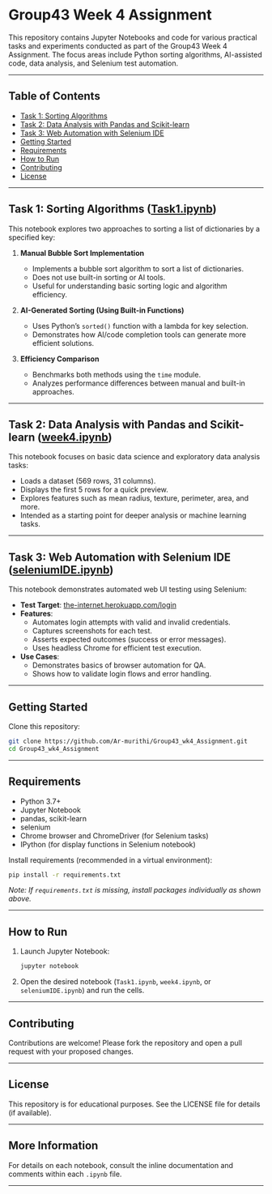 # Group43 Week 4 Assignment

This repository contains Jupyter Notebooks and code for various practical tasks and experiments conducted as part of the Group43 Week 4 Assignment. The focus areas include Python sorting algorithms, AI-assisted code, data analysis, and Selenium test automation.

---

## Table of Contents

- [Task 1: Sorting Algorithms](#task-1-sorting-algorithms)
- [Task 2: Data Analysis with Pandas and Scikit-learn](#task-2-data-analysis-with-pandas-and-scikit-learn)
- [Task 3: Web Automation with Selenium IDE](#task-3-web-automation-with-selenium-ide)
- [Getting Started](#getting-started)
- [Requirements](#requirements)
- [How to Run](#how-to-run)
- [Contributing](#contributing)
- [License](#license)

---

## Task 1: Sorting Algorithms ([Task1.ipynb](Task1.ipynb))

This notebook explores two approaches to sorting a list of dictionaries by a specified key:

1. **Manual Bubble Sort Implementation**  
   - Implements a bubble sort algorithm to sort a list of dictionaries.
   - Does not use built-in sorting or AI tools.
   - Useful for understanding basic sorting logic and algorithm efficiency.

2. **AI-Generated Sorting (Using Built-in Functions)**  
   - Uses Python’s `sorted()` function with a lambda for key selection.
   - Demonstrates how AI/code completion tools can generate more efficient solutions.

3. **Efficiency Comparison**  
   - Benchmarks both methods using the `time` module.
   - Analyzes performance differences between manual and built-in approaches.

---

## Task 2: Data Analysis with Pandas and Scikit-learn ([week4.ipynb](week4.ipynb))

This notebook focuses on basic data science and exploratory data analysis tasks:

- Loads a dataset (569 rows, 31 columns).
- Displays the first 5 rows for a quick preview.
- Explores features such as mean radius, texture, perimeter, area, and more.
- Intended as a starting point for deeper analysis or machine learning tasks.

---

## Task 3: Web Automation with Selenium IDE ([seleniumIDE.ipynb](seleniumIDE.ipynb))

This notebook demonstrates automated web UI testing using Selenium:

- **Test Target**: [the-internet.herokuapp.com/login](https://the-internet.herokuapp.com/login)
- **Features**:
  - Automates login attempts with valid and invalid credentials.
  - Captures screenshots for each test.
  - Asserts expected outcomes (success or error messages).
  - Uses headless Chrome for efficient test execution.
- **Use Cases**:
  - Demonstrates basics of browser automation for QA.
  - Shows how to validate login flows and error handling.

---

## Getting Started

Clone this repository:

```bash
git clone https://github.com/Ar-murithi/Group43_wk4_Assignment.git
cd Group43_wk4_Assignment
```

---

## Requirements

- Python 3.7+
- Jupyter Notebook
- pandas, scikit-learn
- selenium
- Chrome browser and ChromeDriver (for Selenium tasks)
- IPython (for display functions in Selenium notebook)

Install requirements (recommended in a virtual environment):

```bash
pip install -r requirements.txt
```
*Note: If `requirements.txt` is missing, install packages individually as shown above.*

---

## How to Run

1. Launch Jupyter Notebook:

   ```bash
   jupyter notebook
   ```

2. Open the desired notebook (`Task1.ipynb`, `week4.ipynb`, or `seleniumIDE.ipynb`) and run the cells.

---

## Contributing

Contributions are welcome! Please fork the repository and open a pull request with your proposed changes.

---

## License

This repository is for educational purposes. See the LICENSE file for details (if available).

---

## More Information

For details on each notebook, consult the inline documentation and comments within each `.ipynb` file.

---
